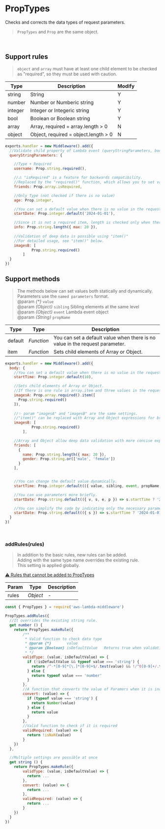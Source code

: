 # PropTypes
Checks and corrects the data types of request parameters.
> `PropTypes` and `Prop` are the same object.   

&nbsp;

## Support rules
> `object` and `array` must have at least one child element to be checked as "required", so they must be used with caution.

| Type | Description | Modify |
| --- | --- | --- |
| string | String | Y |
| number | Number or Numberic string | Y |
| integer | Integer or Integeric string | Y |
| bool | Boolean or Boolean string | Y |
| array | Array, required = array.length > 0 | N |
| object | Object, required = object.length > 0 | N |

```js
exports.handler = new Middleware().add({
  //Validate child property of Lambda event (queryStringParameters, body, pathParameters ...)
  queryStringParameters: {

    //Type + Required
    username: Prop.string.required(),

    //⚠️ "isRequired" is a feature for backwards compatibility.
    //Replaced by the "required()" function, which allows you to set various options.
    friends: Prop.array.isRequired,

    //Only Type (not checked if there is no value)
    age: Prop.integer,

    //You can set a default value when there is no value in the request parameter.
    startDate: Prop.integer.default('2024-01-01'),

    //Since it is not a required item, length is checked only when there is a value. (Validate)
    info: Prop.string.length({ max: 20 }),
    
    //Validation of deep data is possible using "item()"
    //For detailed usage, see "item()" below.
    imagesB: [
			Prop.string.required()
		]
  }
})
```

## Support methods
> The methods below can set values both statically and dynamically.   
> Parameters use the `named parameters` format.   
>   @param *{\*}* `value`     
>   @param *{Object}* `sibling` Sibling elements at the same level   
>   @param *{Object}* `event` Lambda event object   
>   @param *{String}* `propName`

| Type | Type | Description |
| --- | --- | --- |
| default | *Function*| You can set a default value when there is no value in the request parameter. |
| item | *Function*| Sets child elements of Array or Object. |

```js
exports.handler = new Middleware().add({
  body: {
    //You can set a default value when there is no value in the request parameter
    startTime: Prop.integer.default(10),

    //Sets child elements of Array or Object.
    //If there is one rule in array.item and three values in the request parameter array, the three values are verified based on one rule.
    imagesA: Prop.array.required().item([
      Prop.string.required()
    ]),
    
    //✨ param "imagesA" and "imagesB" are the same settings.
    //"item()" can be replaced with Array and Object expressions for brevity.
    imagesB: [
			Prop.string.required()
		],

    //Array and Object allow deep data validation with more concise expressions.
    friends: [
      {
        name: Prop.string.length({ max: 20 }),
        gender: Prop.string.or(['male', 'female'])
      }
    ],


    //You can change the default value dynamically.
    startTime: Prop.integer.default(({ value, sibling, event, propName }) => Date.now()),

    //You can use parameters more briefly.
    startDate: Prop.string.default(({ v, s, e, p }) => s.startTime ? '2024-01-01'),

    //You can simplify the code by indicating only the necessary parameters.
    startDate: Prop.string.default(({ s }) => s.startTime ? '2024-01-01')
  }
})
```

&nbsp;

### addRules(rules)   
> In addition to the basic rules, new rules can be added.   
> Adding with the same type name overrides the existing rule.   
> This setting is applied globally.   

[⚠️ Rules that cannot be added to PropTypes](RESERVED_PROPS.md)

| Param | Type | Description |
| --- | --- | --- |
| rules | *Object* | - |

```js
const { PropTypes } = require('aws-lambda-middleware')

PropTypes.addRules({
  //It overrides the existing string rule.
  get number () {
    return PropTypes.makeRule({
        /**
         * Valid function to check data type
         * @param {*}		value
         * @param {Boolean}	isDefaultValue	 Returns true when validating the value type set as the default.
         * */
        validType: (value, isDefaultValue) => {
          if (!isDefaultValue && typeof value === 'string') {
            return /^-*[0-9]*[\.]*[0-9]+$/.test(value) && !/^0[0-9]+/.test(value) && !/^-0[0-9]+/.test(value) && !(value.length === 1 && value === '-')
          } else {
            return typeof value === 'number'
          }
        },
        //A function that converts the value of Paramers when it is incorrectly converted to a string. (Set only when necessary)
        convert: (value) => {
          if (typeof value === 'string') {
            return Number(value)
          } else {
            return value
          }
        },
        //Valid function to check if it is required
        validRequired: (value) => {
          return !isNaN(value)
        }
    })
  },

  //Multiple settings are possible at once
  get string () {
    return PropTypes.makeRule({ 
        validType: (value, isDefaultValue) => {
          return ...
        },
        convert: (value) => {
          return ...
        },
        validRequired: (value) => {
          return ...
        }
    })
  }
})
```